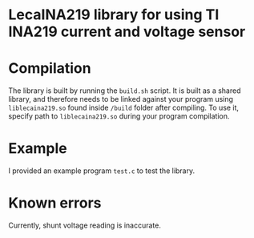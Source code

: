 # LecaINA219 library for using TI INA219 current and voltage sensor

# Compilation
The library is built by running the `build.sh` script. It is built as a shared library, and therefore needs to be linked against your program using `liblecaina219.so` found inside `/build` folder after compiling. To use it, specify path to `liblecaina219.so` during your program compilation.

# Example
I provided an example program `test.c` to test the library.

# Known errors
Currently, shunt voltage reading is inaccurate.